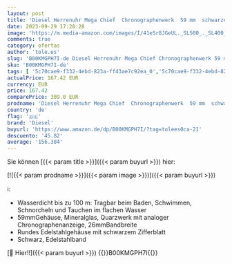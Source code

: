 ```yaml
---
layout: post
title: 'Diesel Herrenuhr Mega Chief  Chronographenwerk  59 mm  schwarzes Edelstahlgehäuse mit Edelstahlarmband  DZ4318'
date: 2023-09-29 17:28:28
image: 'https://m.media-amazon.com/images/I/41eSr8JGeUL._SL500_._SL400_.jpg'
comments: true
category: ofertas
author: 'tole.es'
slug: 'B00KMGPH7I-de Diesel Herrenuhr Mega Chief Chronographenwerk 59 mm...'
sku: 'B00KMGPH7I-de'
tags: [ '5c70cae9-f332-4ebd-823a-ff43ae7c92ea_0','5c70cae9-f332-4ebd-823a-ff43ae7c92ea_1001','5c70cae9-f332-4ebd-823a-ff43ae7c92ea_123502','5c70cae9-f332-4ebd-823a-ff43ae7c92ea_2401','5c70cae9-f332-4ebd-823a-ff43ae7c92ea_3001','5c70cae9-f332-4ebd-823a-ff43ae7c92ea_3101','5c70cae9-f332-4ebd-823a-ff43ae7c92ea_3301','5c70cae9-f332-4ebd-823a-ff43ae7c92ea_3501','5c70cae9-f332-4ebd-823a-ff43ae7c92ea_371002','5c70cae9-f332-4ebd-823a-ff43ae7c92ea_4401','5c70cae9-f332-4ebd-823a-ff43ae7c92ea_501','5c70cae9-f332-4ebd-823a-ff43ae7c92ea_502402','5c70cae9-f332-4ebd-823a-ff43ae7c92ea_503102','5c70cae9-f332-4ebd-823a-ff43ae7c92ea_763002','5c70cae9-f332-4ebd-823a-ff43ae7c92ea_830502','Amazon Fashion 10 EUR Gutschein','Arborist Merchandising Root','Armbanduhren für Herren','Entdecken Sie  New Look, Vans & andere Top-Marken','Fashion','Geschenkideen: Uhren für Sie & Ihn','Herren Most-Loved','Herrenmode','Herrenuhren','Markante Uhren und Schmuck','Premium Brands Herren','Self Service','Special Features Stores','Test CML','diesel','🇩🇪', ]
actualPrice: 167.42 EUR
currency: EUR
price: 167.42
comparePrice: 309.0 EUR
prodname: 'Diesel Herrenuhr Mega Chief  Chronographenwerk  59 mm  schwarzes Edelstahlgehäuse mit Edelstahlarmband  DZ4318'
country: 'de'
flag: '🇩🇪'
brand: 'Diesel'
buyurl: 'https://www.amazon.de/dp/B00KMGPH7I/?tag=tolees0ca-21'
descuento: '45.82'
average: '156.384'
---
```


Sie können [{{< param title >}}]({{< param buyurl >}}) hier:

[![{{< param prodname >}}]({{< param image >}})]({{< param buyurl >}})

ℹ️:

- Wasserdicht bis zu 100 m: Tragbar beim Baden, Schwimmen, Schnorcheln und Tauchen im flachen Wasser
- 59mmGehäuse, Mineralglas, Quarzwerk mit analoger Chronographenanzeige, 26mmBandbreite
- Rundes Edelstahlgehäuse mit schwarzem Zifferblatt
- Schwarz, Edelstahlband

[🛒 Hier!!]({{< param buyurl >}})
{{<world>}}B00KMGPH7I{{</world>}}
